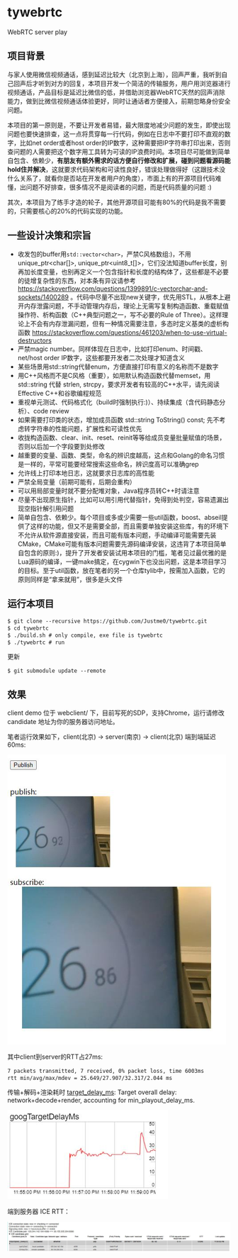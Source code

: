 # tywebrtc
WebRTC server play

## 项目背景
与家人使用微信视频通话，感到延迟比较大（北京到上海），回声严重，我听到自己回声后才听到对方的回复，本项目开发一个简洁的传输服务，用户用浏览器进行视频通话，产品目标是延迟比微信的低，并借助浏览器WebRTC天然的回声消除能力，做到比微信视频通话体验更好，同时让通话者方便接入，前期忽略身份安全问题。

本项目的第一原则是，不要让开发者易错，最大限度地减少问题的发生，即使出现问题也要快速排查，这一点将贯穿每一行代码，例如在日志中不要打印不直观的数字，比如net order或者host order的IP数字，这种需要把IP字符串打印出来，否则查问题的人需要把这个数字用工具转为可读的IP浪费时间。本项目尽可能做到简单自包含、依赖少，**有朋友有额外需求的话方便自行修改和扩展，碰到问题看源码能hold住并解决**，这就要求代码架构和可读性良好，错误处理做得好（这跟技术没什么关系了，就看你是否站在开发者用户的角度），市面上有的开源项目代码难懂，出问题不好排查，很多情况不是阅读者的问题，而是代码质量的问题 :)

其次，本项目为了练手才造的轮子，其他开源项目可能有80%的代码是我不需要的，只需要核心的20%的代码实现的功能。

## 一些设计决策和宗旨
- 收发包的buffer用`std::vector<char>`，严禁C风格数组:)，不用unique_ptr<char[]>, unique_ptr<uint8_t[]>，它们没法知道buffer长度，别再加长度变量，也别再定义一个包含指针和长度的结构体了，这些都是不必要的徒增复杂性的东西，对本条有异议请参考 https://stackoverflow.com/questions/1399891/c-vectorchar-and-sockets/1400289 。代码中尽量不出现new关键字，优先用STL，从根本上避开内存泄露问题，不手动管理内存后，理论上无需写复制构造函数、重载赋值操作符、析构函数（C++典型问题之一，写不必要的Rule of Three）。这样理论上不会有内存泄漏问题，但有一种情况需要注意，多态时定义基类的虚析构函数 https://stackoverflow.com/questions/461203/when-to-use-virtual-destructors
- 严禁magic number。同样体现在日志中，比如打印enum、时间戳、net/host order IP数字，这些都要开发者二次处理才知道含义
- 某些场景用std::string代替enum，方便直接打印有意义的名称而不是数字
- 用C++风格而不是C风格（重要），如用默认构造函数代替memset，用std::string 代替 strlen, strcpy，要求开发者有较高的C++水平，请先阅读Effective C++和谷歌编程规范
- 重视单元测试、代码格式化（build时强制执行:)）、持续集成（含代码静态分析）、code review
- 如果需要打印类的状态，增加成员函数 std::string ToString() const; 先不考虑转字符串的性能问题，扩展性和可读性优先
- 收拢构造函数、clear、init、reset、reinit等等给成员变量批量赋值的场景，否则以后加一个字段要到处修改
- 越重要的变量、函数、类型，命名的辨识度越高，这点和Golang的命名习惯是一样的，平常可能要经常搜索这些命名，辨识度高可以准确grep
- 允许线上打印本地日志，这就要求日志库的高性能
- 严禁全局变量（前期可能有，后期会重构）
- 可以用局部变量时就不要分配堆对象，Java程序员转C++时请注意
- 尽量不出现原生指针，比如可以用引用代替指针，免得到处判空，容易遗漏出现空指针解引用问题
- 简单自包含、依赖少。每个项目或多或少需要一些util函数，boost、abseil提供了这样的功能，但又不是需要全部，而且需要单独安装这些库，有的环境下不允许从软件源直接安装，而且可能有版本问题，手动编译可能需要先装CMake，CMake可能有版本问题需要先源码编译安装，这违背了本项目简单自包含的原则:)，提升了开发者安装试用本项目的门槛，笔者见过最优雅的是Lua源码的编译，一键make搞定，在cygwin下也没出问题，这是本项目学习的目标。至于util函数，放在笔者的另一个仓库tylib中，按需加入函数，它的原则同样是“拿来就用”，很多是头文件

## 运行本项目
```
$ git clone --recursive https://github.com/Justme0/tywebrtc.git
$ cd tywebrtc
$ ./build.sh # only compile, exe file is tywebrtc
$ ./tywebrtc # run
```

更新
```
$ git submodule update --remote
```

## 效果
client demo 位于 webclient/ 下，目前写死的SDP，支持Chrome，运行请修改 candidate 地址为你的服务器访问地址。

笔者运行效果如下，client(北京) -> server(南京) -> client(北京) 端到端延迟60ms:

![test](./doc_pic/testPic.jpg)

其中client到server的RTT占27ms:

```
7 packets transmitted, 7 received, 0% packet loss, time 6003ms
rtt min/avg/max/mdev = 25.649/27.907/32.317/2.044 ms
```

传输+解码+渲染耗时 [target_delay_ms](https://source.chromium.org/chromium/chromium/src/+/main:third_party/webrtc/media/base/media_channel.h;l=670;drc=1e6c1a39cbbc1dcad6e7828661d74d76463465ed;bpv=1;bpt=1):
Target overall delay: network+decode+render, accounting for min_playout_delay_ms.

![targetDelay](doc_pic/targetDelay.jpg)

端到服务器 ICE RTT：

![ice](doc_pic/ice.jpg)
